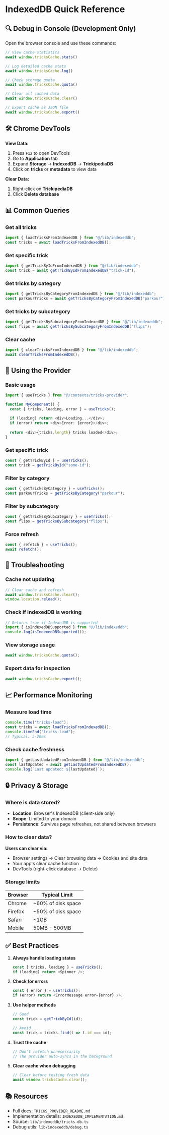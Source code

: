 # IndexedDB Quick Reference

## 🔍 Debug in Console (Development Only)

Open the browser console and use these commands:

```javascript
// View cache statistics
await window.tricksCache.stats()

// Log detailed cache stats
await window.tricksCache.log()

// Check storage quota
await window.tricksCache.quota()

// Clear all cached data
await window.tricksCache.clear()

// Export cache as JSON file
await window.tricksCache.export()
```

## 🛠️ Chrome DevTools

**View Data:**
1. Press `F12` to open DevTools
2. Go to **Application** tab
3. Expand **Storage** → **IndexedDB** → **TrickipediaDB**
4. Click on **tricks** or **metadata** to view data

**Clear Data:**
1. Right-click on **TrickipediaDB**
2. Click **Delete database**

## 📊 Common Queries

### Get all tricks
```typescript
import { loadTricksFromIndexedDB } from "@/lib/indexeddb";
const tricks = await loadTricksFromIndexedDB();
```

### Get specific trick
```typescript
import { getTrickByIdFromIndexedDB } from "@/lib/indexeddb";
const trick = await getTrickByIdFromIndexedDB("trick-id");
```

### Get tricks by category
```typescript
import { getTricksByCategoryFromIndexedDB } from "@/lib/indexeddb";
const parkourTricks = await getTricksByCategoryFromIndexedDB("parkour");
```

### Get tricks by subcategory
```typescript
import { getTricksBySubcategoryFromIndexedDB } from "@/lib/indexeddb";
const flips = await getTricksBySubcategoryFromIndexedDB("flips");
```

### Clear cache
```typescript
import { clearTricksFromIndexedDB } from "@/lib/indexeddb";
await clearTricksFromIndexedDB();
```

## 🎯 Using the Provider

### Basic usage
```typescript
import { useTricks } from "@/contexts/tricks-provider";

function MyComponent() {
  const { tricks, loading, error } = useTricks();
  
  if (loading) return <div>Loading...</div>;
  if (error) return <div>Error: {error}</div>;
  
  return <div>{tricks.length} tricks loaded</div>;
}
```

### Get specific trick
```typescript
const { getTrickById } = useTricks();
const trick = getTrickById("some-id");
```

### Filter by category
```typescript
const { getTricksByCategory } = useTricks();
const parkourTricks = getTricksByCategory("parkour");
```

### Filter by subcategory
```typescript
const { getTricksBySubcategory } = useTricks();
const flips = getTricksBySubcategory("flips");
```

### Force refresh
```typescript
const { refetch } = useTricks();
await refetch();
```

## 🐛 Troubleshooting

### Cache not updating
```javascript
// Clear cache and refresh
await window.tricksCache.clear();
window.location.reload();
```

### Check if IndexedDB is working
```javascript
// Returns true if IndexedDB is supported
import { isIndexedDBSupported } from "@/lib/indexeddb";
console.log(isIndexedDBSupported());
```

### View storage usage
```javascript
await window.tricksCache.quota();
```

### Export data for inspection
```javascript
await window.tricksCache.export();
```

## 📈 Performance Monitoring

### Measure load time
```javascript
console.time("tricks-load");
const tricks = await loadTricksFromIndexedDB();
console.timeEnd("tricks-load");
// Typical: 5-20ms
```

### Check cache freshness
```javascript
import { getLastUpdatedFromIndexedDB } from "@/lib/indexeddb";
const lastUpdated = await getLastUpdatedFromIndexedDB();
console.log(`Last updated: ${lastUpdated}`);
```

## 🔒 Privacy & Storage

### Where is data stored?
- **Location**: Browser's IndexedDB (client-side only)
- **Scope**: Limited to your domain
- **Persistence**: Survives page refreshes, not shared between browsers

### How to clear data?
**Users can clear via:**
- Browser settings → Clear browsing data → Cookies and site data
- Your app's clear cache function
- DevTools (right-click database → Delete)

### Storage limits
| Browser | Typical Limit |
|---------|---------------|
| Chrome | ~60% of disk space |
| Firefox | ~50% of disk space |
| Safari | ~1GB |
| Mobile | 50MB - 500MB |

## ✅ Best Practices

1. **Always handle loading states**
   ```typescript
   const { tricks, loading } = useTricks();
   if (loading) return <Spinner />;
   ```

2. **Check for errors**
   ```typescript
   const { error } = useTricks();
   if (error) return <ErrorMessage error={error} />;
   ```

3. **Use helper methods**
   ```typescript
   // Good
   const trick = getTrickById(id);
   
   // Avoid
   const trick = tricks.find(t => t.id === id);
   ```

4. **Trust the cache**
   ```typescript
   // Don't refetch unnecessarily
   // The provider auto-syncs in the background
   ```

5. **Clear cache when debugging**
   ```typescript
   // Clear before testing fresh data
   await window.tricksCache.clear();
   ```

## 📚 Resources

- Full docs: `TRICKS_PROVIDER_README.md`
- Implementation details: `INDEXEDDB_IMPLEMENTATION.md`
- Source: `lib/indexeddb/tricks-db.ts`
- Debug utils: `lib/indexeddb/debug.ts`
